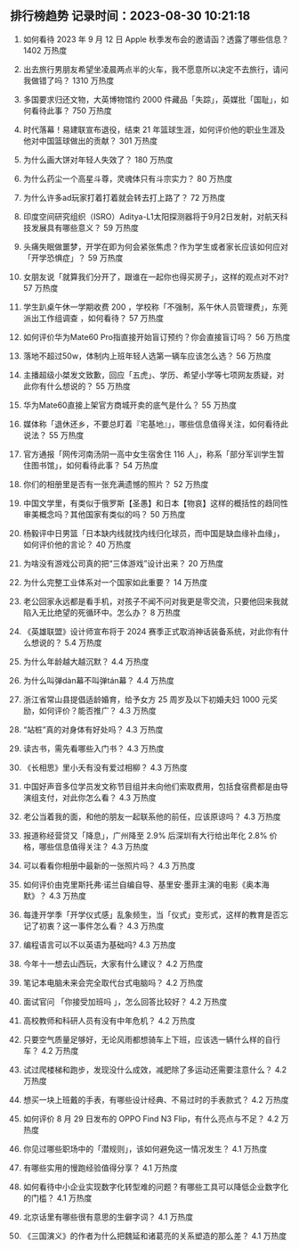 
## 排行榜趋势 记录时间：2023-08-30 10:21:18
  
  1. 如何看待 2023 年 9 月 12 日 Apple 秋季发布会的邀请函？透露了哪些信息？ 1402 万热度
    
  2. 出去旅行男朋友希望坐凌晨两点半的火车，我不愿意所以决定不去旅行，请问我做错了吗？ 1310 万热度
    
  3. 多国要求归还文物，大英博物馆约 2000 件藏品「失踪」，英媒批「国耻」，如何看待此事？ 750 万热度
    
  4. 时代落幕！易建联宣布退役，结束 21 年篮球生涯，如何评价他的职业生涯及他对中国篮球做出的贡献？ 301 万热度
    
  5. 为什么画大饼对年轻人失效了？ 180 万热度
    
  6. 为什么药尘一个高星斗尊，灵魂体只有斗宗实力？ 80 万热度
    
  7. 为什么许多ad玩家打着打着就会转去打上路了？ 72 万热度
    
  8. 印度空间研究组织（ISRO）Aditya-L1太阳探测器将于9月2日发射，对航天科技发展具有哪些意义？ 59 万热度
    
  9. 头痛失眠做噩梦，开学在即为何会紧张焦虑？作为学生或者家长应该如何应对「开学恐惧症」？ 59 万热度
    
  10. 女朋友说「就算我们分开了，跟谁在一起你也得买房子」，这样的观点对不对? 57 万热度
    
  11. 学生趴桌午休一学期收费 200 ，学校称「不强制，系午休人员管理费」，东莞派出工作组调查 ，如何看待？ 57 万热度
    
  12. 如何评价华为Mate60 Pro指直接开始盲订预约？你会直接盲订吗？ 56 万热度
    
  13. 落地不超过50w，体制内上班年轻人选第一辆车应该怎么选？ 56 万热度
    
  14. 主播超级小桀发文致歉，回应「五虎」、学历、希望小学等七项网友质疑，对此你有什么想说的？ 55 万热度
    
  15. 华为Mate60直接上架官方商城开卖的底气是什么？ 55 万热度
    
  16. 媒体称「退休还乡，不要总盯着『宅基地』」，哪些信息值得关注，如何看待此说法？ 55 万热度
    
  17. 官方通报「网传河南汤阴一高中女生宿舍住 116 人」，称系「部分军训学生暂住图书馆」，如何看待此事？ 54 万热度
    
  18. 你们的相册里是否有一张充满遗憾的照片？ 52 万热度
    
  19. 中国文学里，有类似于俄罗斯【圣愚】和日本【物哀】这样的概括性的趋同性审美概念吗？其他国家有类似的吗？ 50 万热度
    
  20. 杨毅评中日男篮「日本缺内线就找内线归化球员，而中国是缺血缘补血缘」，如何评价他的言论？ 40 万热度
    
  21. 为啥没有游戏公司真的把“三体游戏”设计出来？ 20 万热度
    
  22. 为什么完整工业体系对一个国家如此重要？ 14 万热度
    
  23. 老公回家永远都是看手机，对孩子不闻不问对我更是零交流，只要他回来我就陷入无比绝望的死循环中。怎么办？ 8 万热度
    
  24. 《英雄联盟》设计师宣布将于 2024 赛季正式取消神话装备系统，对此你有什么想说的？ 5.4 万热度
    
  25. 为什么年龄越大越沉默？ 4.4 万热度
    
  26. 为什么叫弹dàn幕不叫弹tán幕？ 4.4 万热度
    
  27. 浙江省常山县提倡适龄婚育，给予女方 25 周岁及以下初婚夫妇 1000 元奖励，如何评价？能否推广？ 4.3 万热度
    
  28. “站桩”真的对身体有好处吗？ 4.3 万热度
    
  29. 读古书，需先看哪些入门书？ 4.3 万热度
    
  30. 《长相思》里小夭有没有爱过相柳？ 4.3 万热度
    
  31. 中国好声音多位学员发文称节目组并未向他们索取费用，包括食宿费都是由导演组支付，对此你怎么看？ 4.3 万热度
    
  32. 老公当着我的面，和他的朋友一起联系他的前任，应该原谅吗？ 4.3 万热度
    
  33. 报道称经营贷又「降息」，广州降至 2.9% 后深圳有大行给出年化 2.8% 价格，哪些信息值得关注？ 4.3 万热度
    
  34. 可以看看你相册中最新的一张照片吗？ 4.3 万热度
    
  35. 如何评价由克里斯托弗·诺兰自编自导、基里安·墨菲主演的电影《奥本海默》？ 4.3 万热度
    
  36. 每逢开学季「开学仪式感」乱象频生，当「仪式」变形式，这样的教育是否忘记了初衷？这一事件怎么看？ 4.3 万热度
    
  37. 编程语言可以不以英语为基础吗? 4.3 万热度
    
  38. 今年十一想去山西玩，大家有什么建议？ 4.2 万热度
    
  39. 笔记本电脑未来会完全取代台式电脑吗？ 4.2 万热度
    
  40. 面试官问 「你接受加班吗 」，怎么回答比较好？ 4.2 万热度
    
  41. 高校教师和科研人员有没有中年危机？ 4.2 万热度
    
  42. 只要空气质量足够好，无论风雨都想骑车上下班，应该选一辆什么样的自行车？ 4.2 万热度
    
  43. 试过爬楼梯和跑步，发现没什么成效，减肥除了多运动还需要注意什么？ 4.2 万热度
    
  44. 想买一块上班戴的手表，有哪些设计经典、不易过时的手表款式？ 4.2 万热度
    
  45. 如何评价 8 月 29 日发布的 OPPO Find N3 Flip，有什么亮点与不足？ 4.2 万热度
    
  46. 你见过哪些职场中的「潜规则」，该如何避免这一情况发生？ 4.1 万热度
    
  47. 有哪些实用的慢跑经验值得分享？ 4.1 万热度
    
  48. 如何看待中小企业实现数字化转型难的问题？有哪些工具可以降低企业数字化的门槛？ 4.1 万热度
    
  49. 北京话里有哪些很有意思的生僻字词？ 4.1 万热度
    
  50. 《三国演义》的作者为什么把魏延和诸葛亮的关系塑造的那么差？ 4.1 万热度
    